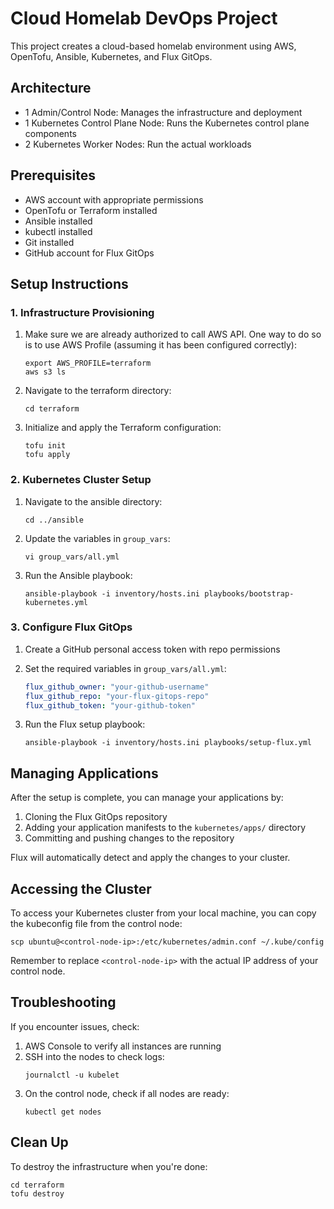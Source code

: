 # Cloud Homelab DevOps Project

This project creates a cloud-based homelab environment using AWS, OpenTofu, Ansible, Kubernetes, and Flux GitOps.

## Architecture

- 1 Admin/Control Node: Manages the infrastructure and deployment
- 1 Kubernetes Control Plane Node: Runs the Kubernetes control plane components
- 2 Kubernetes Worker Nodes: Run the actual workloads

## Prerequisites

- AWS account with appropriate permissions
- OpenTofu or Terraform installed
- Ansible installed
- kubectl installed
- Git installed
- GitHub account for Flux GitOps

## Setup Instructions

### 1. Infrastructure Provisioning

1. Make sure we are already authorized to call AWS API. One way to do so is to use AWS Profile (assuming it has been configured correctly):
   ```shell
   export AWS_PROFILE=terraform
   aws s3 ls
   ```

2. Navigate to the terraform directory:
   ```shell
   cd terraform
   ```

3. Initialize and apply the Terraform configuration:
   ```shell
   tofu init
   tofu apply
   ```

### 2. Kubernetes Cluster Setup

1. Navigate to the ansible directory:
   ```
   cd ../ansible
   ```

2. Update the variables in `group_vars`:
   ```
   vi group_vars/all.yml
   ```

3. Run the Ansible playbook:
   ```
   ansible-playbook -i inventory/hosts.ini playbooks/bootstrap-kubernetes.yml
   ```

### 3. Configure Flux GitOps

1. Create a GitHub personal access token with repo permissions

2. Set the required variables in `group_vars/all.yml`:
   ```yaml
   flux_github_owner: "your-github-username"
   flux_github_repo: "your-flux-gitops-repo"
   flux_github_token: "your-github-token"
   ```

3. Run the Flux setup playbook:
   ```
   ansible-playbook -i inventory/hosts.ini playbooks/setup-flux.yml
   ```

## Managing Applications

After the setup is complete, you can manage your applications by:

1. Cloning the Flux GitOps repository
2. Adding your application manifests to the `kubernetes/apps/` directory
3. Committing and pushing changes to the repository

Flux will automatically detect and apply the changes to your cluster.

## Accessing the Cluster

To access your Kubernetes cluster from your local machine, you can copy the kubeconfig file from the control node:

```
scp ubuntu@<control-node-ip>:/etc/kubernetes/admin.conf ~/.kube/config
```

Remember to replace `<control-node-ip>` with the actual IP address of your control node.

## Troubleshooting

If you encounter issues, check:

1. AWS Console to verify all instances are running
2. SSH into the nodes to check logs:
   ```
   journalctl -u kubelet
   ```
3. On the control node, check if all nodes are ready:
   ```
   kubectl get nodes
   ```

## Clean Up

To destroy the infrastructure when you're done:

```
cd terraform
tofu destroy
```
